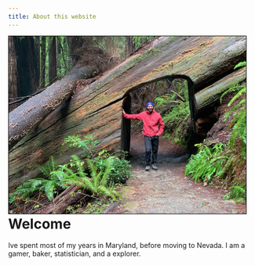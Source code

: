 ```yaml
---
title: About this website
---
```


<div style="float:left; margin-right:20px;">
	        <img style="max-height:450px; border:1px solid black" src="/assets/redwoods_0.png" alt="Picture of Arrington Walters">
</div>

<h1 class="page-title">
    Welcome
</h1>
<p>
Ive spent most of my years in Maryland, before moving to Nevada. I am a gamer, baker, statistician, and a explorer.
</p>
<br>
<div style="float:left">


